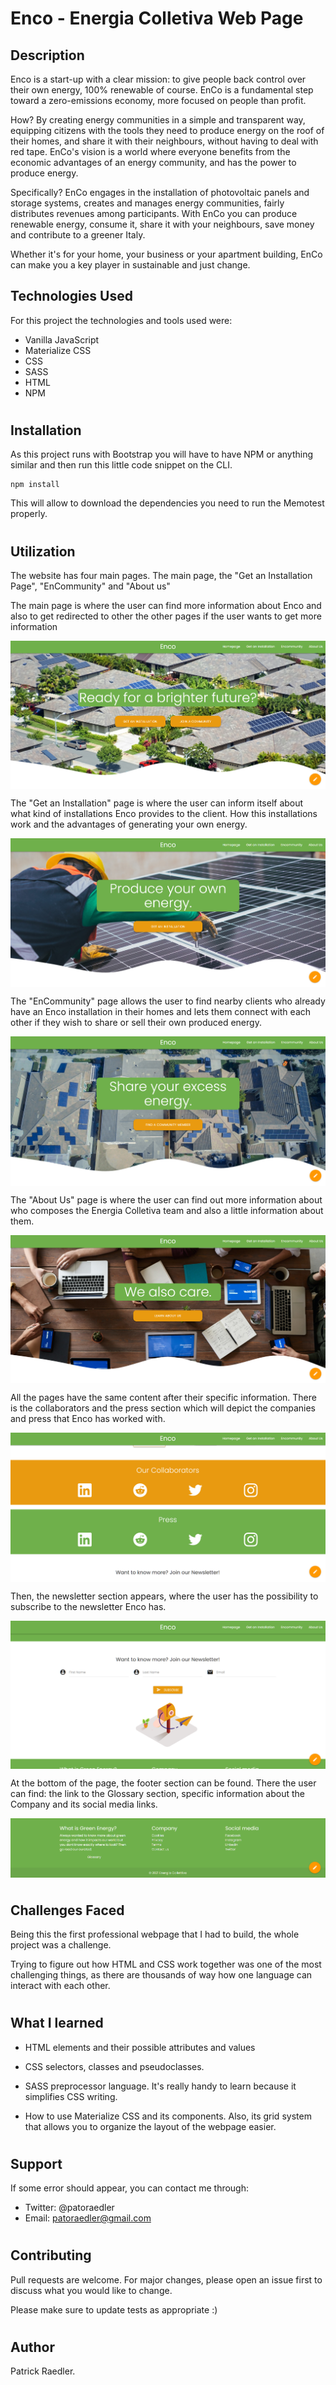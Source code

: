 # Enco - Energia Colletiva Web Page

## Description

Enco is a start-up with a clear mission: to give people back control over their own energy, 100% renewable of course. EnCo is a fundamental step toward a zero-emissions economy, more focused on people than profit.

How? By creating energy communities in a simple and transparent way, equipping citizens with the tools they need to produce energy on the roof of their homes, and share it with their neighbours, without having to deal with red tape. EnCo's vision is a world where everyone benefits from the economic advantages of an energy community, and has the power to produce energy.

Specifically? EnCo engages in the installation of photovoltaic panels and storage systems, creates and manages energy communities, fairly distributes revenues among participants. With EnCo you can produce renewable energy, consume it, share it with your neighbours, save money and contribute to a greener Italy.

Whether it's for your home, your business or your apartment building, EnCo can make you a key player in sustainable and just change.

## Technologies Used

For this project the technologies and tools used were:

- Vanilla JavaScript
- Materialize CSS
- CSS
- SASS
- HTML
- NPM

#

## Installation

As this project runs with Bootstrap you will have to have NPM or anything similar and then run this little code snippet on the CLI.

```
npm install
```

This will allow to download the dependencies you need to run the Memotest properly.

#

## Utilization

The website has four main pages. The main page, the "Get an Installation Page", "EnCommunity" and "About us"

The main page is where the user can find more information about Enco and also to get redirected to other the other pages if the user wants to get more information

<img  src="https://github.com/Readpato/enco-webpage/blob/main/images/readme-images/main-page-readme-image.PNG" align="center">

The "Get an Installation" page is where the user can inform itself about what kind of installations Enco provides to the client. How this installations work and the advantages of generating your own energy.

<img  src="https://github.com/Readpato/enco-webpage/blob/main/images/readme-images/get-installation-readme-image.PNG" align="center">

The "EnCommunity" page allows the user to find nearby clients who already have an Enco installation in their homes and lets them connect with each other if they wish to share or sell their own produced energy.

<img  src="https://github.com/Readpato/enco-webpage/blob/main/images/readme-images/community-readme-image.PNG" align="center">

The "About Us" page is where the user can find out more information about who composes the Energia Colletiva team and also a little information about them.

<img  src="https://github.com/Readpato/enco-webpage/blob/main/images/readme-images/team-readme-image.PNG" align="center">

All the pages have the same content after their specific information.
There is the collaborators and the press section which will depict the companies and press that Enco has worked with.

<img  src="https://github.com/Readpato/enco-webpage/blob/main/images/readme-images/collaborators-readme-image.PNG" align="center">

Then, the newsletter section appears, where the user has the possibility to subscribe to the newsletter Enco has.

<img  src="https://github.com/Readpato/enco-webpage/blob/main/images/readme-images/newsletter-readme-image.PNG" align="center">

At the bottom of the page, the footer section can be found. There the user can find: the link to the Glossary section, specific information about the Company and its social media links.

<img  src="https://github.com/Readpato/enco-webpage/blob/main/images/readme-images/footer-readme-image.PNG" align="center">

#

## Challenges Faced

Being this the first professional webpage that I had to build, the whole project was a challenge.

Trying to figure out how HTML and CSS work together was one of the most challenging things, as there are thousands of way how one language can interact with each other.

#

## What I learned

- HTML elements and their possible attributes and values

- CSS selectors, classes and pseudoclasses.

- SASS preprocessor language. It's really handy to learn because it simplifies CSS writing.

- How to use Materialize CSS and its components. Also, its grid system that allows you to organize the layout of the webpage easier.

#

## Support

If some error should appear, you can contact me through:

- Twitter: @patoraedler
- Email: patoraedler@gmail.com

#

## Contributing

Pull requests are welcome. For major changes, please open an issue first to discuss what you would like to change.

Please make sure to update tests as appropriate :)

#

## Author

Patrick Raedler.

#
